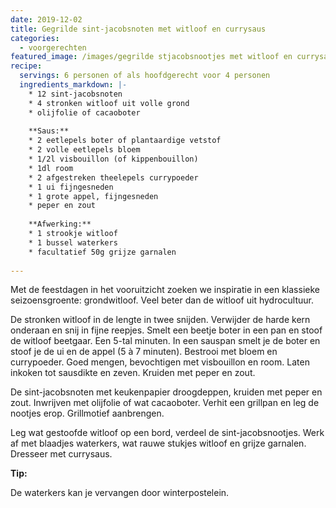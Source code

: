 ```yaml
---
date: 2019-12-02
title: Gegrilde sint-jacobsnoten met witloof en currysaus
categories:
  - voorgerechten
featured_image: /images/gegrilde stjacobsnootjes met witloof en currysaus1200.jpg
recipe:
  servings: 6 personen of als hoofdgerecht voor 4 personen 
  ingredients_markdown: |-
    * 12 sint-jacobsnoten
    * 4 stronken witloof uit volle grond
    * olijfolie of cacaoboter
 
    **Saus:**
    * 2 eetlepels boter of plantaardige vetstof
    * 2 volle eetlepels bloem
    * 1/2l visbouillon (of kippenbouillon)
    * 1dl room
    * 2 afgestreken theelepels currypoeder
    * 1 ui fijngesneden
    * 1 grote appel, fijngesneden
    * peper en zout
   
    **Afwerking:**
    * 1 strookje witloof
    * 1 bussel waterkers
    * facultatief 50g grijze garnalen  
---
```

Met de feestdagen in het vooruitzicht zoeken we inspiratie in een klassieke seizoensgroente: grondwitloof. Veel beter dan de witloof uit hydrocultuur.

<!--more-->

De stronken witloof in de lengte in twee snijden. Verwijder de harde kern onderaan en snij in fijne reepjes.
Smelt een beetje boter in een pan en stoof de witloof beetgaar. Een 5-tal minuten.
In een sauspan smelt je de boter en stoof je de ui en de appel (5 à 7 minuten).
Bestrooi met bloem en currypoeder.
Goed mengen, bevochtigen met visbouillon en room.
Laten inkoken tot sausdikte en zeven.
Kruiden met peper en zout.

De sint-jacobsnoten met keukenpapier droogdeppen, kruiden met peper en zout. Inwrijven met olijfolie of wat cacaoboter. Verhit een grillpan en leg de nootjes erop. Grillmotief aanbrengen.

Leg wat gestoofde witloof op een bord, verdeel de sint-jacobsnootjes.
Werk af met blaadjes waterkers, wat rauwe stukjes witloof en grijze garnalen.
Dresseer met currysaus.


<b>Tip: </b>

De waterkers kan je vervangen door winterpostelein.


